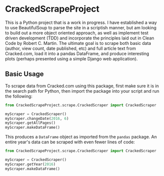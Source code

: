 # CrackedScrapeProject

This is a Python project that is a work in progress. I have established a way to use BeautifulSoup to parse the site in a scriptish manner, but am looking to build out a more object oriented approach, as well as implement test driven development (TDD) and incorporate the principles laid out in Clean Code by Robert C. Martin. The ultimate goal is to scrape both basic data (author, view count, date published, etc) and full article text from Cracked.com, load it into a pandas DataFrame, and produce interesting plots (perhaps presented using a simple Django web application).


## Basic Usage

To scrape data from Cracked.com using this package, first make sure it is in the search path for Python, then import the package into your script and run the following:

```python
from CrackedScrapeProject.scrape.CrackedScraper import CrackedScraper

myScraper = CrackedScraper()
myScraper.changeDate(2016, 6)
myScraper.getAllPages()
myScraper.makeDataFrame()
```

This produces a `DataFrame` object as imported from the `pandas` package. An entire year's data can be scraped with even fewer lines of code:

```python
from CrackedScrapeProject.scrape.CrackedScraper import CrackedScraper

myScraper = CrackedScraper()
myScraper.getYear(2016)
myScraper.makeDataFrame()
```
